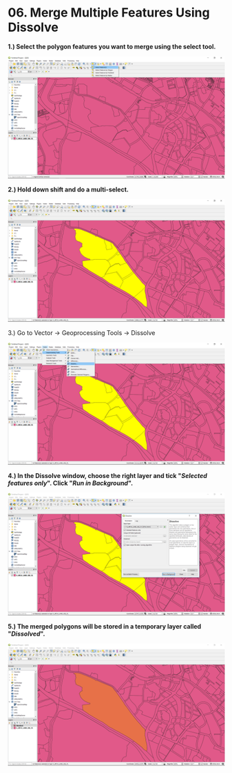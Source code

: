 # 06. Merge Multiple Features Using Dissolve

**1.\) Select the polygon features you want to merge using the select tool.**

![](../.gitbook/assets/image%20%2899%29.png)

**2.\) Hold down shift and do a multi-select.**

![](../.gitbook/assets/image%20%2884%29.png)

3.\) Go to Vector -&gt; Geoprocessing Tools -&gt; Dissolve

![](../.gitbook/assets/image%20%2885%29.png)

**4.\) In the Dissolve window, choose the right layer and tick "**_**Selected features only**_**". Click "**_**Run in Background**_**".**

![](../.gitbook/assets/image%20%2840%29.png)

**5.\) The merged polygons will be stored in a temporary layer called "**_**Dissolved**_**".** 

![](../.gitbook/assets/image%20%2828%29.png)

